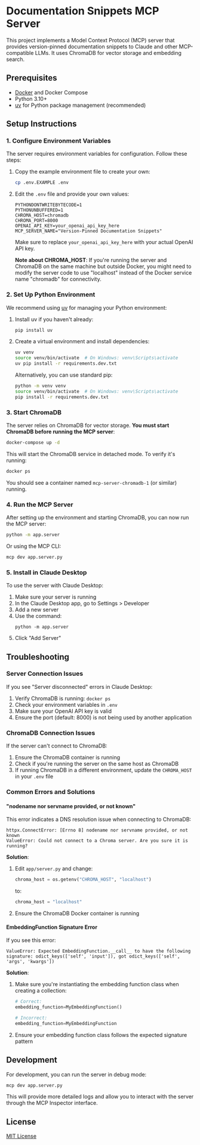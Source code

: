 # Documentation Snippets MCP Server

This project implements a Model Context Protocol (MCP) server that provides version-pinned documentation snippets to Claude and other MCP-compatible LLMs. It uses ChromaDB for vector storage and embedding search.

## Prerequisites

- [Docker](https://www.docker.com/get-started/) and Docker Compose
- Python 3.10+
- [uv](https://github.com/astral-sh/uv) for Python package management (recommended)

## Setup Instructions

### 1. Configure Environment Variables

The server requires environment variables for configuration. Follow these steps:

1. Copy the example environment file to create your own:
   ```bash
   cp .env.EXAMPLE .env
   ```

2. Edit the `.env` file and provide your own values:
   ```
   PYTHONDONTWRITEBYTECODE=1
   PYTHONUNBUFFERED=1
   CHROMA_HOST=chromadb
   CHROMA_PORT=8000
   OPENAI_API_KEY=your_openai_api_key_here
   MCP_SERVER_NAME="Version-Pinned Documentation Snippets"
   ```

   Make sure to replace `your_openai_api_key_here` with your actual OpenAI API key.

   **Note about CHROMA_HOST**: If you're running the server and ChromaDB on the same machine but outside Docker, you might need to modify the server code to use "localhost" instead of the Docker service name "chromadb" for connectivity.

### 2. Set Up Python Environment

We recommend using [uv](https://github.com/astral-sh/uv) for managing your Python environment:

1. Install uv if you haven't already:
   ```bash
   pip install uv
   ```

2. Create a virtual environment and install dependencies:
   ```bash
   uv venv
   source venv/bin/activate  # On Windows: venv\Scripts\activate
   uv pip install -r requirements.dev.txt
   ```

   Alternatively, you can use standard pip:
   ```bash
   python -m venv venv
   source venv/bin/activate  # On Windows: venv\Scripts\activate
   pip install -r requirements.dev.txt
   ```

### 3. Start ChromaDB

The server relies on ChromaDB for vector storage. **You must start ChromaDB before running the MCP server**:

```bash
docker-compose up -d
```

This will start the ChromaDB service in detached mode. To verify it's running:

```bash
docker ps
```

You should see a container named `mcp-server-chromadb-1` (or similar) running.

### 4. Run the MCP Server

After setting up the environment and starting ChromaDB, you can now run the MCP server:

```bash
python -m app.server
```

Or using the MCP CLI:

```bash
mcp dev app.server.py
```

### 5. Install in Claude Desktop

To use the server with Claude Desktop:

1. Make sure your server is running
2. In the Claude Desktop app, go to Settings > Developer
3. Add a new server
4. Use the command:
   ```
   python -m app.server
   ```
5. Click "Add Server"

## Troubleshooting

### Server Connection Issues

If you see "Server disconnected" errors in Claude Desktop:

1. Verify ChromaDB is running: `docker ps`
2. Check your environment variables in `.env`
3. Make sure your OpenAI API key is valid
4. Ensure the port (default: 8000) is not being used by another application

### ChromaDB Connection Issues

If the server can't connect to ChromaDB:

1. Ensure the ChromaDB container is running
2. Check if you're running the server on the same host as ChromaDB
3. If running ChromaDB in a different environment, update the `CHROMA_HOST` in your `.env` file

### Common Errors and Solutions

#### "nodename nor servname provided, or not known"

This error indicates a DNS resolution issue when connecting to ChromaDB:

```
httpx.ConnectError: [Errno 8] nodename nor servname provided, or not known
ValueError: Could not connect to a Chroma server. Are you sure it is running?
```

**Solution**: 
1. Edit `app/server.py` and change:
   ```python
   chroma_host = os.getenv("CHROMA_HOST", "localhost")
   ```
   to:
   ```python
   chroma_host = "localhost"
   ```
2. Ensure the ChromaDB Docker container is running

#### EmbeddingFunction Signature Error

If you see this error:

```
ValueError: Expected EmbeddingFunction.__call__ to have the following signature: odict_keys(['self', 'input']), got odict_keys(['self', 'args', 'kwargs'])
```

**Solution**:
1. Make sure you're instantiating the embedding function class when creating a collection:
   ```python
   # Correct:
   embedding_function=MyEmbeddingFunction()
   
   # Incorrect:
   embedding_function=MyEmbeddingFunction
   ```
2. Ensure your embedding function class follows the expected signature pattern

## Development

For development, you can run the server in debug mode:

```bash
mcp dev app.server.py
```

This will provide more detailed logs and allow you to interact with the server through the MCP Inspector interface.

## License

[MIT License](LICENSE)
